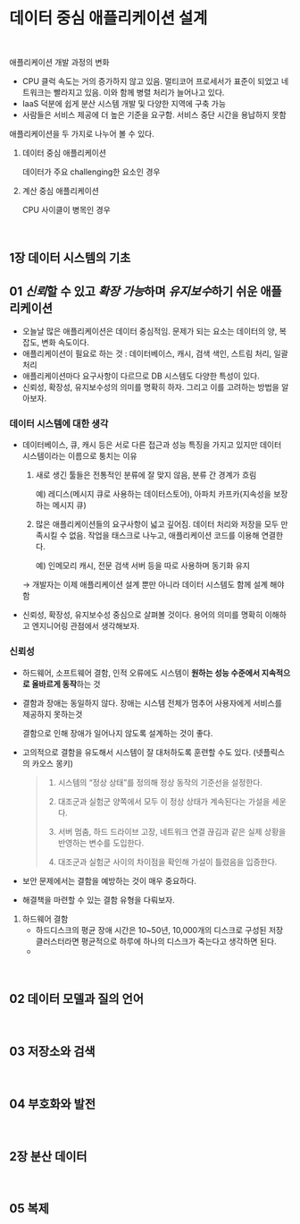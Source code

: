 # 데이터 중심 애플리케이션 설계

<br>

애플리케이션 개발 과정의 변화

- CPU 클럭 속도는 거의 증가하지 않고 있음. 멀티코어  프로세서가 표준이 되었고 네트워크는 빨라지고 있음. 이와 함께 병렬 처리가 늘어나고 있다.
- IaaS 덕분에 쉽게 분산 시스템 개발 및 다양한 지역에 구축 가능
- 사람들은 서비스 제공에 더 높은 기준을 요구함. 서비스 중단 시간을 용납하지 못함

애플리케이션을 두 가지로 나누어 볼 수 있다.

1. 데이터 중심 애플리케이션

   데이터가 주요 challenging한 요소인 경우

2. 계산 중심 애플리케이션

   CPU 사이클이 병목인 경우

<br>

## 1장 데이터 시스템의 기초

## 01 *신뢰*할 수 있고 *확장 가능*하며 *유지보수*하기 쉬운 애플리케이션

- 오늘날 많은 애플리케이션은 데이터 중심적임. 문제가 되는 요소는 데이터의 양, 복잡도, 변화 속도이다.
- 애플리케이션이 필요로 하는 것 : 데이터베이스, 캐시, 검색 색인, 스트림 처리, 일괄 처리
- 애플리케이션마다 요구사항이 다르므로 DB 시스템도 다양한 특성이 있다.
- 신뢰성, 확장성, 유지보수성의 의미를 명확히 하자. 그리고 이를 고려하는 방법을 알아보자.

### 데이터 시스템에 대한 생각

- 데이터베이스, 큐, 캐시 등은 서로 다른 접근과 성능 특징을 가지고 있지만 데이터 시스템이라는 이름으로 퉁치는 이유

  1. 새로 생긴 툴들은 전통적인 분류에 잘 맞지 않음, 분류 간 경계가 흐림

     예) 레디스(메시지 큐로 사용하는 데이터스토어), 아파치 카프카(지속성을 보장하는 메시지 큐)

  2. 많은 애플리케이션들의 요구사항이 넓고 깊어짐. 데이터 처리와 저장을 모두 만족시킬 수 없음. 작업을 태스크로 나누고, 애플리케이션 코드를 이용해 연결한다.

     예) 인메모리 캐시, 전문 검색 서버 등을 따로 사용하며 동기화 유지

  → 개발자는 이제 애플리케이션 설계 뿐만 아니라 데이터 시스템도 함께 설계 해야 함

- 신뢰성, 확장성, 유지보수성 중심으로 살펴볼 것이다. 용어의 의미를 명확히 이해하고 엔지니어링 관점에서 생각해보자.

### 신뢰성

- 하드웨어, 소프트웨어 결함, 인적 오류에도 시스템이 **원하는 성능 수준에서 지속적으로 올바르게 동작**하는 것

- 결함과 장애는 동일하지 않다. 장애는 시스템 전체가 멈추어 사용자에게 서비스를 제공하지 못하는것

  결함으로 인해 장애가 일어나지 않도록 설계하는 것이 좋다.

- 고의적으로 결함을 유도해서 시스템이 잘 대처하도록 훈련할 수도 있다. (넷플릭스의 카오스 몽키)

  > 1. 시스템의 “정상 상태”를 정의해 정상 동작의 기준선을 설정한다.
  >
  > 2. 대조군과 실험군 양쪽에서 모두 이 정상 상태가 계속된다는 가설을 세운다.
  >
  > 3. 서버 멈춤, 하드 드라이브 고장, 네트워크 연결 끊김과 같은 실제 상황을 반영하는 변수를 도입한다.
  >
  > 4. 대조군과 실험군 사이의 차이점을 확인해 가설이 틀렸음을 입증한다.

- 보안 문제에서는 결함을 예방하는 것이 매우 중요하다. 

- 해결책을 마련할 수 있는 결함 유형을 다뤄보자.

1. 하드웨어 결함
   - 하드디스크의 평균 장애 시간은 10~50년, 10,000개의 디스크로 구성된 저장 클러스터라면 평균적으로 하루에 하나의 디스크가 죽는다고 생각하면 된다.
   - 

<br>

## 02 데이터 모델과 질의 언어

<br>

## 03 저장소와 검색

<br>

## 04 부호화와 발전

<br>

## 2장 분산 데이터

<br>

## 05 복제

<br>